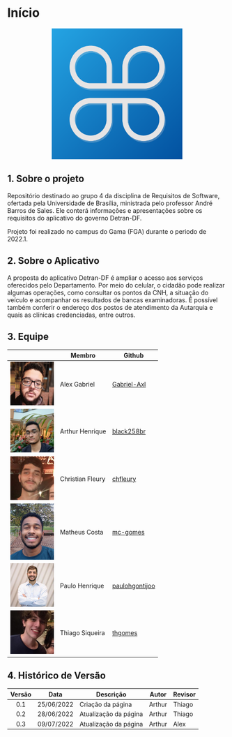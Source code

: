 # Início

<div align="center">
<img src = "/images/detrandf_logo.png" width="300"/>
</div>

## 1. Sobre o projeto
Repositório destinado ao grupo 4 da disciplina de Requisitos de Software, ofertada pela Universidade de Brasília, ministrada pelo professor André Barros de Sales. Ele conterá informações e apresentações sobre os requisitos do aplicativo do governo Detran-DF.

Projeto foi realizado no campus do Gama (FGA) durante o periodo de 2022.1.

## 2. Sobre o Aplicativo
A proposta do aplicativo Detran-DF é ampliar o acesso aos serviços oferecidos pelo Departamento. Por meio do celular, o cidadão pode realizar algumas operações, como consultar os pontos da CNH, a situação do veículo e acompanhar os resultados de bancas examinadoras. É possível também conferir o endereço dos postos de atendimento da Autarquia e quais as clínicas credenciadas, entre outros.

## 3. Equipe
<center>

|                                                | Membro           | Github                                              |
|------------------------------------------------|------------------|-----------------------------------------------------|
| <img src="./assets/alexx.jpg" width="100">     | Alex Gabriel     | [Gabriel-Axl](https://github.com/Gabriel-Axl)       |
| <img src="./assets/arthur.png" width="100">    | Arthur Henrique  | [black258br](https://github.com/black258br)         |
| <img src="./assets/christian.png" width="100"> | Christian Fleury | [chfleury](https://github.com/chfleury)             |  
| <img src="./assets/matheus.png" width="100">   | Matheus Costa    | [mc-gomes](https://github.com/mc-gomes)             |
| <img src="./assets/paulo.png" width="100">     | Paulo Henrique   | [paulohgontijoo](https://github.com/paulohgontijoo) |
| <img src="./assets/thiago.png" width="100">    | Thiago Siqueira  | [thgomes](https://github.com/thgomes)               |

</center>

## 4. Histórico de Versão

|  Versão   | Data | Descrição           | Autor  | Revisor|
|-----------|------|---------------------|--------|--------|
|<center>0.1| 25/06/2022 |Criação da página    | Arthur | Thiago |
|<center>0.2| 28/06/2022 |Atualização da página| Arthur | Thiago |
|<center>0.3| 09/07/2022 |Atualização da página| Arthur | Alex   |